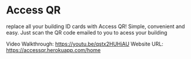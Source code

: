 # Access QR

replace all your building ID cards with Access QR! Simple, convenient and easy. Just scan the QR code emailed to you to acess your building

Video Walkthrough: https://youtu.be/qstx2HUHiAU
Website URL: https://accessqr.herokuapp.com/home
